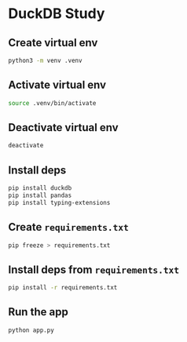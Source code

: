 # DuckDB Study

## Create virtual env

```bash
python3 -m venv .venv
```

## Activate virtual env

```bash
source .venv/bin/activate
```

## Deactivate virtual env

```bash
deactivate
```

## Install deps

```bash
pip install duckdb
pip install pandas
pip install typing-extensions
```

## Create `requirements.txt`

```bash
pip freeze > requirements.txt
```

## Install deps from `requirements.txt`

```bash
pip install -r requirements.txt
```

## Run the app

```bash
python app.py
```
